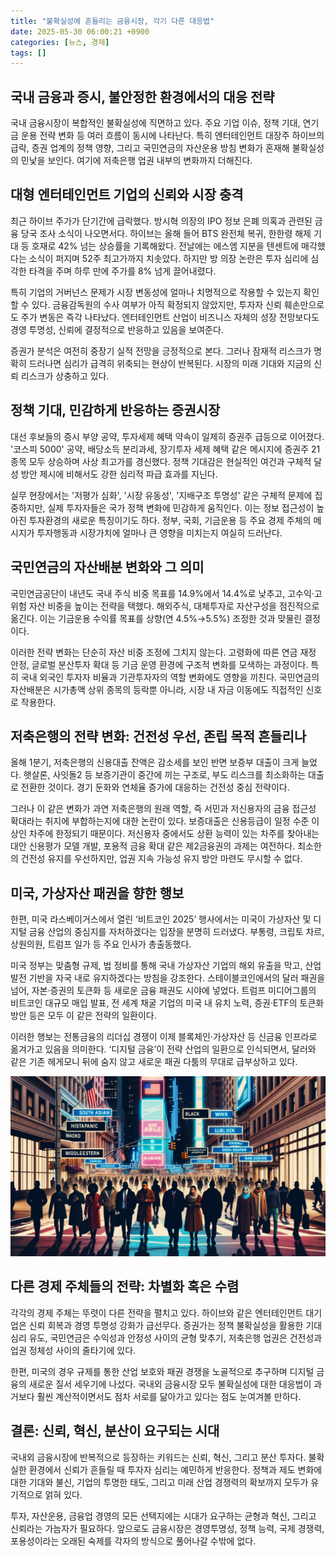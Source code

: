 ```yaml
---
title: "불확실성에 흔들리는 금융시장, 각기 다른 대응법"
date: 2025-05-30 06:00:21 +0900
categories: [뉴스, 경제]
tags: []
---
```


## 국내 금융과 증시, 불안정한 환경에서의 대응 전략

국내 금융시장이 복합적인 불확실성에 직면하고 있다. 주요 기업 이슈, 정책 기대, 연기금 운용 전략 변화 등 여러 흐름이 동시에 나타난다. 특히 엔터테인먼트 대장주 하이브의 급락, 증권 업계의 정책 영향, 그리고 국민연금의 자산운용 방침 변화가 혼재해 불확실성의 민낯을 보인다. 여기에 저축은행 업권 내부의 변화까지 더해진다.

## 대형 엔터테인먼트 기업의 신뢰와 시장 충격

최근 하이브 주가가 단기간에 급락했다. 방시혁 의장의 IPO 정보 은폐 의혹과 관련된 금융 당국 조사 소식이 나오면서다. 하이브는 올해 들어 BTS 완전체 복귀, 한한령 해제 기대 등 호재로 42% 넘는 상승률을 기록해왔다. 전날에는 에스엠 지분을 텐센트에 매각했다는 소식이 퍼지며 52주 최고가까지 치솟았다. 하지만 방 의장 논란은 투자 심리에 심각한 타격을 주며 하루 만에 주가를 8% 넘게 끌어내렸다.

특히 기업의 거버넌스 문제가 시장 변동성에 얼마나 치명적으로 작용할 수 있는지 확인할 수 있다. 금융감독원의 수사 여부가 아직 확정되지 않았지만, 투자자 신뢰 훼손만으로도 주가 변동은 즉각 나타났다. 엔터테인먼트 산업이 비즈니스 자체의 성장 전망보다도 경영 투명성, 신뢰에 결정적으로 반응하고 있음을 보여준다.

증권가 분석은 여전히 중장기 실적 전망을 긍정적으로 본다. 그러나 잠재적 리스크가 명확히 드러나면 심리가 급격히 위축되는 현상이 반복된다. 시장의 미래 기대와 지금의 신뢰 리스크가 상충하고 있다.

## 정책 기대, 민감하게 반응하는 증권시장

대선 후보들의 증시 부양 공약, 투자세제 혜택 약속이 일제히 증권주 급등으로 이어졌다. '코스피 5000' 공약, 배당소득 분리과세, 장기투자 세제 혜택 같은 메시지에 증권주 21종목 모두 상승하며 사상 최고가를 경신했다. 정책 기대감은 현실적인 여건과 구체적 달성 방안 제시에 비해서도 강한 심리적 파급 효과를 지닌다.

실무 현장에서는 '저평가 심화', '시장 유동성', '지배구조 투명성' 같은 구체적 문제에 집중하지만, 실제 투자자들은 국가 정책 변화에 민감하게 움직인다. 이는 정보 접근성이 높아진 투자환경의 새로운 특징이기도 하다. 정부, 국회, 기금운용 등 주요 경제 주체의 메시지가 투자행동과 시장가치에 얼마나 큰 영향을 미치는지 여실히 드러난다.

## 국민연금의 자산배분 변화와 그 의미

국민연금공단이 내년도 국내 주식 비중 목표를 14.9%에서 14.4%로 낮추고, 고수익·고위험 자산 비중을 높이는 전략을 택했다. 해외주식, 대체투자로 자산구성을 점진적으로 옮긴다. 이는 기금운용 수익률 목표를 상향(연 4.5%→5.5%) 조정한 것과 맞물린 결정이다.

이러한 전략 변화는 단순히 자산 비중 조정에 그치지 않는다. 고령화에 따른 연금 재정 안정, 글로벌 분산투자 확대 등 기금 운영 환경에 구조적 변화를 모색하는 과정이다. 특히 국내 외국인 투자자 비율과 기관투자자의 역할 변화에도 영향을 끼친다. 국민연금의 자산배분은 시가총액 상위 종목의 등락뿐 아니라, 시장 내 자금 이동에도 직접적인 신호로 작용한다.

## 저축은행의 전략 변화: 건전성 우선, 존립 목적 흔들리나

올해 1분기, 저축은행의 신용대출 잔액은 감소세를 보인 반면 보증부 대출이 크게 늘었다. 햇살론, 사잇돌2 등 보증기관이 중간에 끼는 구조로, 부도 리스크를 최소화하는 대출로 전환한 것이다. 경기 둔화와 연체율 증가에 대응하는 건전성 중심 전략이다.

그러나 이 같은 변화가 과연 저축은행의 원래 역할, 즉 서민과 저신용자의 금융 접근성 확대라는 취지에 부합하는지에 대한 논란이 있다. 보증대출은 신용등급이 일정 수준 이상인 차주에 한정되기 때문이다. 저신용자 중에서도 상환 능력이 있는 차주를 찾아내는 대안 신용평가 모델 개발, 포용적 금융 확대 같은 제2금융권의 과제는 여전하다. 최소한의 건전성 유지를 우선하지만, 업권 지속 가능성 유지 방안 마련도 무시할 수 없다.

## 미국, 가상자산 패권을 향한 행보

한편, 미국 라스베이거스에서 열린 ‘비트코인 2025’ 행사에서는 미국이 가상자산 및 디지털 금융 산업의 중심지를 자처하겠다는 입장을 분명히 드러냈다. 부통령, 크립토 차르, 상원의원, 트럼프 일가 등 주요 인사가 총출동했다.

미국 정부는 맞춤형 규제, 법 정비를 통해 국내 가상자산 기업의 해외 유출을 막고, 산업 발전 기반을 자국 내로 유지하겠다는 방침을 강조한다. 스테이블코인에서의 달러 패권을 넘어, 자본·증권의 토큰화 등 새로운 금융 패권도 시야에 넣었다. 트럼프 미디어그룹의 비트코인 대규모 매입 발표, 전 세계 채굴 기업의 미국 내 유치 노력, 증권·ETF의 토큰화 방안 등은 모두 이 같은 전략의 일환이다.

이러한 행보는 전통금융의 리더십 경쟁이 이제 블록체인·가상자산 등 신금융 인프라로 옮겨가고 있음을 의미한다. ‘디지털 금융’이 전략 산업의 일환으로 인식되면서, 달러와 같은 기존 헤게모니 뒤에 숨지 않고 새로운 패권 다툼의 무대로 급부상하고 있다.

![다양한 사람들이 뉴욕 월스트리트와 네온사인이 교차하는 밤거리를 걷고 있는 모습](assets/img/2025-05-29-3df7e406-8663-4f6b-ae34-f29dd17d039e/1748552476193.png)

## 다른 경제 주체들의 전략: 차별화 혹은 수렴

각각의 경제 주체는 뚜렷이 다른 전략을 펼치고 있다. 하이브와 같은 엔터테인먼트 대기업은 신뢰 회복과 경영 투명성 강화가 급선무다. 증권가는 정책 불확실성을 활용한 기대 심리 유도, 국민연금은 수익성과 안정성 사이의 균형 맞추기, 저축은행 업권은 건전성과 업권 정체성 사이의 줄타기에 있다.

한편, 미국의 경우 규제를 통한 산업 보호와 패권 경쟁을 노골적으로 추구하며 디지털 금융의 새로운 질서 세우기에 나섰다. 국내외 금융시장 모두 불확실성에 대한 대응법이 과거보다 훨씬 계산적이면서도 점차 서로를 닮아가고 있다는 점도 눈여겨볼 만하다.

## 결론: 신뢰, 혁신, 분산이 요구되는 시대

국내외 금융시장에 반복적으로 등장하는 키워드는 신뢰, 혁신, 그리고 분산 투자다. 불확실한 환경에서 신뢰가 흔들릴 때 투자자 심리는 예민하게 반응한다. 정책과 제도 변화에 대한 기대와 불신, 기업의 투명한 태도, 그리고 미래 산업 경쟁력의 확보까지 모두가 유기적으로 얽혀 있다.

투자, 자산운용, 금융업 경영의 모든 선택지에는 시대가 요구하는 균형과 혁신, 그리고 신뢰라는 가늠자가 필요하다. 앞으로도 금융시장은 경영투명성, 정책 능력, 국제 경쟁력, 포용성이라는 오래된 숙제를 각자의 방식으로 풀어나갈 수밖에 없다.